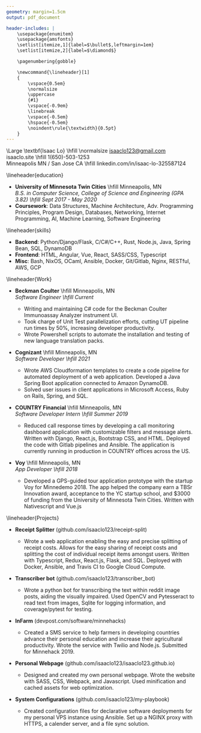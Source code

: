 ```yaml
---
geometry: margin=1.5cm
output: pdf_document

header-includes: |
    \usepackage{enumitem}
    \usepackage{amsfonts}
    \setlist[itemize,1]{label=$\bullet$,leftmargin=1em}
    \setlist[itemize,2]{label=$\diamond$}

    \pagenumbering{gobble}

    \newcommand{\lineheader}[1]
    {
        \vspace{0.5em}
        \normalsize
        \uppercase
        {#1}
        \vspace{-0.9em}
        \linebreak
        \vspace{-0.5em}
        \hspace{-0.5em}
        \noindent\rule{\textwidth}{0.5pt}
    }
---
```


\Large \textbf{Isaac Lo} \hfill \normalsize isaaclo123@gmail.com \
isaaclo.site \hfill 1(650)-503-1253 \
Minneapolis MN / San Jose CA \hfill linkedin.com/in/isaac-lo-325587124

\lineheader{education}

* **University of Minnesota Twin Cities** \hfill Minneapolis, MN\
  *B.S. in Computer Science, College of Science and Engineering (GPA 3.82) \hfill Sept 2017 -
  May 2020*
* **Coursework**: Data Structures, Machine Architecture, Adv. Programming Principles, Program 
  Design,
  Databases, Networking, Internet Programming, AI, Machine Learning, Software Engineering

\lineheader{skills}

* **Backend**: Python/Django/Flask, C/C#/C++, Rust, Node.js, Java, Spring Bean, SQL, DynamoDB
* **Frontend**: HTML, Angular, Vue, React, SASS/CSS, Typescript
* **Misc**: Bash, NixOS, OCaml, Ansible, Docker, Git/Gitlab, Nginx, RESTful, AWS, GCP

\lineheader{Work}

* **Beckman Coulter** \hfill Minneapolis, MN\
  *Software Engineer \hfill Current*
    * Writing and maintaining C# code for the Beckman Coulter Immunoassay Analyzer instrument UI.
    * Took charge of Unit Test parallelization efforts, cutting UT pipeline run times by 50%, increasing
      developer productivity.
    * Wrote Powershell scripts to automate the installation and testing of new language translation packs.

* **Cognizant** \hfill Minneapolis, MN\
  *Software Developer \hfill 2021*
    * Wrote AWS Cloudformation templates to create a code pipeline for automated deployment of a 
      web application. Developed a Java Spring Boot application connected to Amazon DynamoDB.
    * Solved user issues in client applications in Microsoft Access, Ruby on Rails, Spring, and 
      SQL.

* **COUNTRY Financial** \hfill Minneapolis, MN\
  *Software Developer Intern \hfill Summer 2019*
    * Reduced call response times by developing a call monitoring dashboard application with
      customizable filters and message alerts. Written with Django, React.js, Bootstrap CSS, and
      HTML. Deployed the code with Gitlab pipelines and Ansible. The application is currently
      running in production in COUNTRY offices across the US.

* **Voy** \hfill Minneapolis, MN\
  *App Developer \hfill 2018*
    * Developed a GPS-guided tour application prototype with the startup Voy for Minnedemo 2018.
      The app helped the company earn a TBSr Innovation award, acceptance to the YC startup
      school, and \$3000 of funding from the University of Minnesota Twin Cities. Written with
      Nativescript and Vue.js

\lineheader{Projects}

* **Receipt Splitter** (github.com/isaaclo123/receipt-split)
    * Wrote a web application enabling the easy and precise splitting of receipt costs. Allows for
      the easy sharing of receipt costs and splitting the cost of individual receipt items amongst
      users. Written with Typescript, Redux, React.js, Flask, and SQL. Deployed with Docker, 
      Ansible, and Travis CI to Google Cloud Compute.

* **Transcriber bot** (github.com/isaaclo123/transcriber_bot)
    * Wrote a python bot for transcribing the text within reddit image posts, aiding the
      visually impaired. Used OpenCV and Pytesseract to read text from images, Sqlite for logging
      information, and coverage/pytest for testing.

* **InFarm** (devpost.com/software/minnehacks)
    * Created a SMS service to help farmers in developing countries advance their personal
      education and increase their agricultural productivity. Wrote the service with Twilio and
      Node.js. Submitted for Minnehack 2019.

* **Personal Webpage** (github.com/isaaclo123/isaaclo123.github.io)
    * Designed and created my own personal webpage. Wrote the website with SASS, CSS, Webpack, and
      Javascript. Used minification and cached assets for web optimization.

* **System Configurations** (github.com/isaaclo123/my-playbook)
    * Created configuration files for declarative software deployments for my personal
      VPS instance using Ansible. Set up a NGINX proxy with HTTPS, a calender server, and a file sync
      solution.
